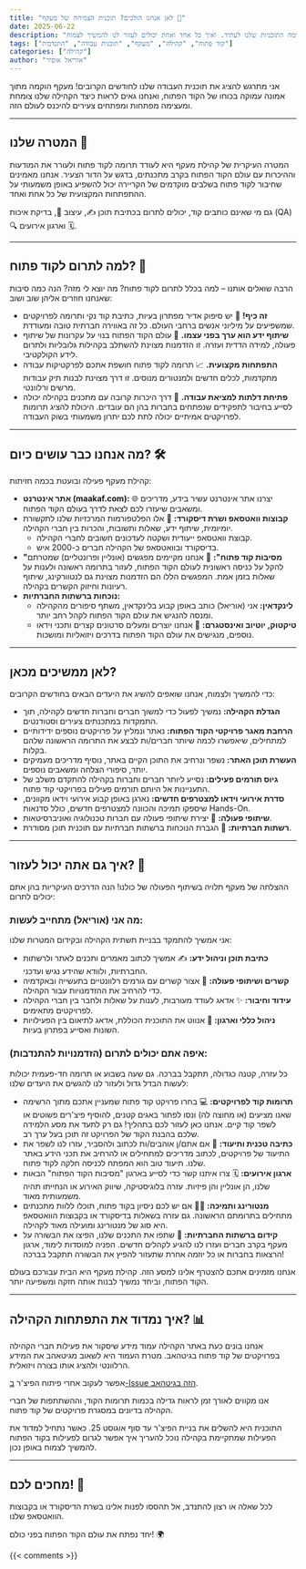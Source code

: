 ```yaml
---
title: "לאן אנחנו הולכים? תוכנית הצמיחה של מעקף 🚀"
date: 2025-06-22
description: "מטרות הקהילה, מה אנחנו עושים ומה התוכניות שלנו לעתיד. ואיך כל אחד ואחת יכולים לעזור לנו להמשיך לצמוח."
tags: ["קוד פתוח", "קהילה", "מעקף", "תוכנית עבודה", "התנדבות"]
categories: ["קהילה"]
author: "אוריאל אופיר"
---
```


אני מתרגש להציג את תוכנית העבודה שלנו לחודשים הקרובים! מעקף הוקמה מתוך אמונה עמוקה בכוחו של הקוד הפתוח, ואנחנו גאים לראות כיצד הקהילה שלנו צומחת ומעצימה מפתחות ומפתחים צעירים להיכנס לעולם הזה.

---

## המטרה שלנו 🎯

המטרה העיקרית של קהילת מעקף היא לעודד תרומה לקוד פתוח ולעורר את המודעות וההיכרות עם עולם הקוד הפתוח בקרב מתכנתים, בדגש על הדור הצעיר. אנחנו מאמינים שחיבור לקוד פתוח בשלבים מוקדמים של הקריירה יכול להשפיע באופן משמעותי על ההתפתחות המקצועית של כל אחת ואחד.

גם מי שאינם כותבים קוד, יכולים לתרום בכתיבת תוכן ✍️, עיצוב 🎨, בדיקת איכות (QA) 🔍 וארגון אירועים 🗓️.

---

## למה לתרום לקוד פתוח? 🤔

הרבה שואלים אותנו – למה בכלל לתרום לקוד פתוח? מה יוצא לי מזה? הנה כמה סיבות שאנחנו חוזרים אליהן שוב ושוב:

* **זה כיף!** 🎉 יש סיפוק אדיר מפתרון בעיות, כתיבת קוד נקי ותרומה לפרויקטים שמשפיעים על מיליוני אנשים ברחבי העולם. כל זה באווירה חברתית טובה ומעודדת.
* **שיתוף ידע הוא ערך בפני עצמו.** 🤝 עולם הקוד הפתוח בנוי על עקרונות של שיתוף פעולה, למידה הדדית ועזרה. זו הזדמנות מצוינת להשתלב בקהילות גלובליות ולתרום לידע הקולקטיבי.
* **התפתחות מקצועית.** 📈 תרומה לקוד פתוח חושפת אתכם לפרקטיקות עבודה מתקדמות, לכלים חדשים ולמנטורים מנוסים. זו דרך מצוינת לבנות תיק עבודות מרשים ורלוונטי.
* **פתיחת דלתות למציאת עבודה.** 🚪 דרך היכרות קרובה עם מתכנים בקהילה יכולה לסייע בחיבור לתפקידים שנפתחים בחברות בהן הם עובדים. היכולת להציג תרומות לפרויקטים אמיתיים יכולה לתת לכם יתרון משמעותי בשוק העבודה.

---

## מה אנחנו כבר עושים כיום? 🛠️

קהילת מעקף פעילה ובועטת בכמה חזיתות:

* **אתר אינטרנט (maakaf.com):** 🌐 יצרנו אתר אינטרנט עשיר בידע, מדריכים ומשאבים שיעזרו לכם לצאת לדרך בעולם הקוד הפתוח.
* **קבוצות וואטסאפ ושרת דיסקורד:** 💬 אלו הפלטפורמות המרכזיות שלנו לתקשורת יומיומית, שיתוף ידע, שאלות ותשובות, והכרות בין חברי הקהילה.
    * קבוצת וואטסאפ ייעודית ושקטה לעדכונים חשובים לחברי הקהילה.
    * בדיסקורד ובוואטסאפ של הקהילה חברים כ-2000 איש.
* **"מסיבות קוד פתוח":** 🥳 אנחנו מקיימים מפגשים (אונליין ופרונטליים) שמטרתם להקל על כניסה ראשונית לעולם הקוד הפתוח, לעזור בתרומה ראשונה ולענות על שאלות בזמן אמת. המפגשים הללו הם הזדמנות מצוינת גם לנטוורקינג, שיתוף רעיונות וחיזוק הקשרים בקהילה.
* **נוכחות ברשתות החברתיות:**
    * **לינקדאין:** אני (אוריאל) כותב באופן קבוע בלינקדאין, משתף סיפורים מהקהילה ומנסה להנגיש את עולם הקוד הפתוח לקהל רחב יותר.
    * **טיקטוק, יוטיוב ואינסטגרם:** 🎥 אנחנו יוצרים ומעלים סרטונים קצרים ותכני וידאו נוספים, מנגישים את עולם הקוד הפתוח בדרכים ויזואליות ומושכות.

---

## לאן ממשיכים מכאן? 

כדי להמשיך ולצמוח, אנחנו שואפים להשיג את היעדים הבאים בחודשים הקרובים:

* **הגדלת הקהילה:** נמשיך לפעול כדי למשוך חברים וחברות חדשים לקהילה, תוך התמקדות במתכנתים צעירים וסטודנטים.
* **הרחבת מאגר פרויקטי הקוד הפתוח:** נאתר ונמליץ על פרויקטים נוספים ידידותיים למתחילים, שיאפשרו לכמה שיותר חברים/ות לבצע את התרומה הראשונה שלהם בקלות.
* **העשרת תוכן האתר:** נשפר ונרחיב את התוכן הקיים באתר, נוסיף מדריכים מעמיקים יותר, סיפורי הצלחה ומשאבים נוספים.
* **גיוס תורמים פעילים:** נסייע ליותר חברים וחברות בקהילה להתקדם משלב של התעניינות אל היותם תורמים פעילים בפרויקטי קוד פתוח.
* **סדרת אירועי וידאו למצטרפים חדשים:** נארגן באופן קבוע אירועי וידאו מקוונים, שיספקו תמיכה והכוונה למצטרפים חדשים, כולל סדנאות Hands-On.
* **שיתופי פעולה:** 🤝 יצירת שיתופי פעולה עם חברות טכנולוגיה ואוניברסיטאות.
* **רשתות חברתיות:** 📣 הגברת הנוכחות ברשתות חברתיות עם תוכנית תוכן מסודרת.

---

## איך גם אתה יכול לעזור? 💪

ההצלחה של מעקף תלויה בשיתוף הפעולה של כולנו! הנה הדרכים העיקריות בהן אתם יכולים לתרום:

### מה אני (אוריאל) מתחייב לעשות:

אני אמשיך להתמקד בבניית תשתית הקהילה ובקידום המטרות שלנו:

* **כתיבת תוכן וניהול ידע:** ✍️ אמשיך לכתוב מאמרים ותכנים לאתר ולרשתות החברתיות, ולוודא שהידע נגיש ועדכני.
* **קשרים ושיתופי פעולה:** 🤝 אצור קשרים עם גורמים רלוונטיים בתעשייה ובאקדמיה כדי להרחיב את ההזדמנויות עבור הקהילה.
* **עידוד וחיבור:** ✨ אדאג לעודד מעורבות, לענות על שאלות ולחבר בין חברי הקהילה לפרויקטים מתאימים.
* **ניהול כללי וארגון:** 🧭 אנווט את התוכנית הכוללת, אדאג לתיאום בין הפעילויות השונות ואסייע בפתרון בעיות.

### איפה אתם יכולים לתרום (הזדמנויות להתנדבות):

כל עזרה, קטנה כגדולה, תתקבל בברכה. גם שעה בשבוע או תרומה חד-פעמית יכולות לעשות הבדל גדול ולעזור לנו להגשים את היעדים שלנו:

* **תרומות קוד לפרויקטים:** 💻
    בחרו פרויקט קוד פתוח שמעניין אתכם מתוך הרשימה שאנו מציעים (או מחוצה לה) ונסו לפתור באגים קטנים, להוסיף פיצ'רים פשוטים או לשפר קוד קיים. אנחנו כאן לעזור לכם בתהליך!
    גם רק לתעד את מסע הלמידה שלכם בהבנת הקוד של הפרויקט זה תוכן בעל ערך רב.
* **כתיבה טכנית ותיעוד:** 📝
    אם אתם/ן אוהבים/ות לכתוב ולהסביר, עזרו לנו לשפר את התיעוד של פרויקטים, לכתוב מדריכים למתחילים או להרחיב את תכני הידע באתר שלנו. תיעוד טוב הוא המפתח לכניסה חלקה לקוד פתוח.
* **ארגון אירועים:** 🗓️
    צרו איתנו קשר כדי לסייע בארגון "מסיבות הקוד הפתוח" הבאות שלנו, הן אונליין והן פיזיות. עזרה בלוגיסטיקה, שיווק האירוע או הנחייתו תהיה משמעותית מאוד.
* **מנטורינג ותמיכה:** 🧑‍🏫
    אם יש לכם ניסיון בקוד פתוח, תוכלו ללוות מתכנתים מתחילים בתרומתם הראשונה. גם עזרה בשאלות בדיסקורד או בקבוצות הוואטסאפ היא סוג של מנטורינג ומועילה מאוד לקהילה.
* **קידום ברשתות החברתיות:** 📢
    שתפו את התכנים שלנו, הפיצו את הבשורה על מעקף בקרב חברים ועזרו לנו להגיע לקהלים חדשים.
    הפניה למוסדות לימוד, ארגון הרצאות בחברות או כל יוזמה אחרת שתעזור להפיץ את הבשורה תתקבל בברכה!

אנחנו מזמינים אתכם להצטרף אלינו למסע הזה. קהילת מעקף היא הבית עבורכם בעולם הקוד הפתוח, וביחד נמשיך לבנות אותה חזקה ומשפיעה יותר.

---

## איך נמדוד את התפתחות הקהילה? 📊

אנחנו בונים כעת באתר הקהילה עמוד מידע שיסקור את פעילות חברי הקהילה בפרויקטים של קוד פתוח בגיטהאב. מטרת העמוד היא לשאוב מגיטאהב את המידע הרלוונטי ולהציג אותו בצורה ויזואלית.

אפשר לעקוב אחרי פיתוח הפיצ'ר <a href="https://github.com/Maakaf/maakaf_home/issues/8" target="_blank" rel="noopener noreferrer">ב-Issue הזה בגיטהאב</a>.

אנו מקווים לאורך זמן לראות גדילה בכמות תרומות הקוד, וההשתתפות של חברי הקהילה בדיונים במסגרת פרויקטים של קוד פתוח.

התוכנית היא להשלים את בניית הפיצ'ר עד סוף אוגוסט 25. כאשר נתחיל למדוד את הפעילות שמתקיימת בקהילה נוכל להעריך איך אפשר לגרום לפעילות בקוד הפתוח להמשיך לצמוח באופן נכון.

---

## מחכים לכם! 👋

לכל שאלה או רצון להתנדב, אל תהססו לפנות אלינו בשרת הדיסקורד או בקבוצות הוואטסאפ שלנו.

יחד נפתח את עולם הקוד הפתוח בפני כולם! 🌍

{{< comments >}}
